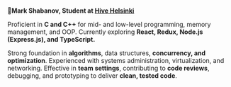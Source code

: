 # 

👋<b>Mark Shabanov, Student at <a href="https://www.hive.fi/en/" target="_blank" rel="noopener noreferrer">Hive Helsinki</a></b>

Proficient in <b>C and C++</b> for mid- and low-level programming, memory management, and OOP. Currently exploring <b>React, Redux, Node.js (Express.js), and TypeScript. </b>

Strong foundation in <b>algorithms</b>, data structures, <b>concurrency, and optimization</b>. Experienced with systems administration, virtualization, and networking. Effective in <b>team settings</b>, contributing to <b>code reviews</b>, debugging, and prototyping to deliver <b>clean, tested code</b>.
